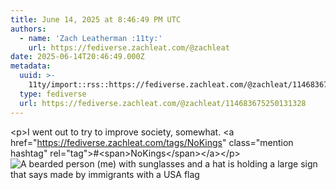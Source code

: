 ```yaml
---
title: June 14, 2025 at 8:46:49 PM UTC
authors:
  - name: 'Zach Leatherman :11ty:'
    url: https://fediverse.zachleat.com/@zachleat
date: 2025-06-14T20:46:49.000Z
metadata:
  uuid: >-
    11ty/import::rss::https://fediverse.zachleat.com/@zachleat/114683675250131328
  type: fediverse
  url: https://fediverse.zachleat.com/@zachleat/114683675250131328
---
```

\<p>I went out to try to improve society, somewhat. \<a href="https://fediverse.zachleat.com/tags/NoKings" class="mention hashtag" rel="tag">#\<span>NoKings\</span>\</a>\</p> ![A bearded person (me) with sunglasses and a hat is holding a large sign that says made by immigrants with a USA flag](/assets/bd10c1d8c015ba55-9zaOKwbbocVV.jpeg)